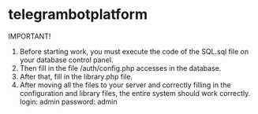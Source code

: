 # telegrambotplatform
IMPORTANT! 
1. Before starting work, you must execute the code of the SQL.sql file on your database control panel. 
2. Then fill in the file /auth/config.php accesses in the database. 
3. After that, fill in the library.php file.
4. After moving all the files to your server and correctly filling in the configuration and library files, the entire system should work correctly.
login: admin
password: admin
